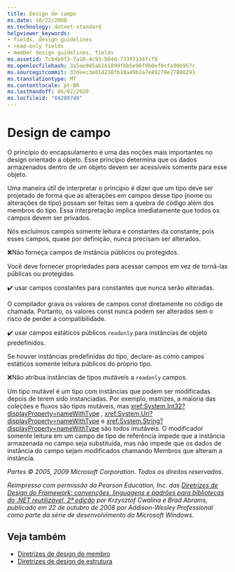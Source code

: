 ```yaml
---
title: Design de campo
ms.date: 10/22/2008
ms.technology: dotnet-standard
helpviewer_keywords:
- fields, design guidelines
- read-only fields
- member design guidelines, fields
ms.assetid: 7cb4b0f3-7a10-4c93-b84d-733f7134fcf8
ms.openlocfilehash: 3a5ae985ab161899fbb5e96f9b0ef0cfa90b957c
ms.sourcegitcommit: 33deec3e814238fb18a49b2a7e89278e27888291
ms.translationtype: MT
ms.contentlocale: pt-BR
ms.lasthandoff: 06/02/2020
ms.locfileid: "84289740"
---
```

# <a name="field-design"></a>Design de campo
O princípio do encapsulamento é uma das noções mais importantes no design orientado a objeto. Esse princípio determina que os dados armazenados dentro de um objeto devem ser acessíveis somente para esse objeto.

 Uma maneira útil de interpretar o princípio é dizer que um tipo deve ser projetado de forma que as alterações em campos desse tipo (nome ou alterações de tipo) possam ser feitas sem a quebra de código além dos membros do tipo. Essa interpretação implica imediatamente que todos os campos devem ser privados.

 Nós excluímos campos somente leitura e constantes da constante, pois esses campos, quase por definição, nunca precisam ser alterados.

 ❌Não forneça campos de instância públicos ou protegidos.

 Você deve fornecer propriedades para acessar campos em vez de torná-las públicas ou protegidas.

 ✔️ usar campos constantes para constantes que nunca serão alteradas.

 O compilador grava os valores de campos const diretamente no código de chamada. Portanto, os valores const nunca podem ser alterados sem o risco de perder a compatibilidade.

 ✔️ usar campos estáticos públicos `readonly` para instâncias de objeto predefinidos.

 Se houver instâncias predefinidas do tipo, declare-as como campos estáticos somente leitura públicos do próprio tipo.

 ❌Não atribua instâncias de tipos mutáveis a `readonly` campos.

 Um tipo mutável é um tipo com instâncias que podem ser modificadas depois de terem sido instanciadas. Por exemplo, matrizes, a maioria das coleções e fluxos são tipos mutáveis, mas <xref:System.Int32?displayProperty=nameWithType> , <xref:System.Uri?displayProperty=nameWithType> e <xref:System.String?displayProperty=nameWithType> são todos imutáveis. O modificador somente leitura em um campo de tipo de referência impede que a instância armazenada no campo seja substituída, mas não impede que os dados de instância do campo sejam modificados chamando Membros que alteram a instância.

 *Partes © 2005, 2009 Microsoft Corporation. Todos os direitos reservados.*

 *Reimpresso com permissão da Pearson Education, Inc. das [Diretrizes de Design do Framework: convenções, linguagens e padrões para bibliotecas do .NET reutilizável, 2ª edição](https://www.informit.com/store/framework-design-guidelines-conventions-idioms-and-9780321545619) por Krzysztof Cwalina e Brad Abrams, publicado em 22 de outubro de 2008 por Addison-Wesley Professional como parte da série de desenvolvimento do Microsoft Windows.*

## <a name="see-also"></a>Veja também

- [Diretrizes de design de membro](member.md)
- [Diretrizes de design de estrutura](index.md)
